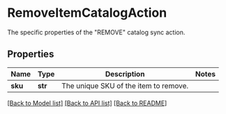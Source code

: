 # RemoveItemCatalogAction

The specific properties of the \"REMOVE\" catalog sync action.
## Properties
Name | Type | Description | Notes
------------ | ------------- | ------------- | -------------
**sku** | **str** | The unique SKU of the item to remove. | 

[[Back to Model list]](../README.md#documentation-for-models) [[Back to API list]](../README.md#documentation-for-api-endpoints) [[Back to README]](../README.md)



